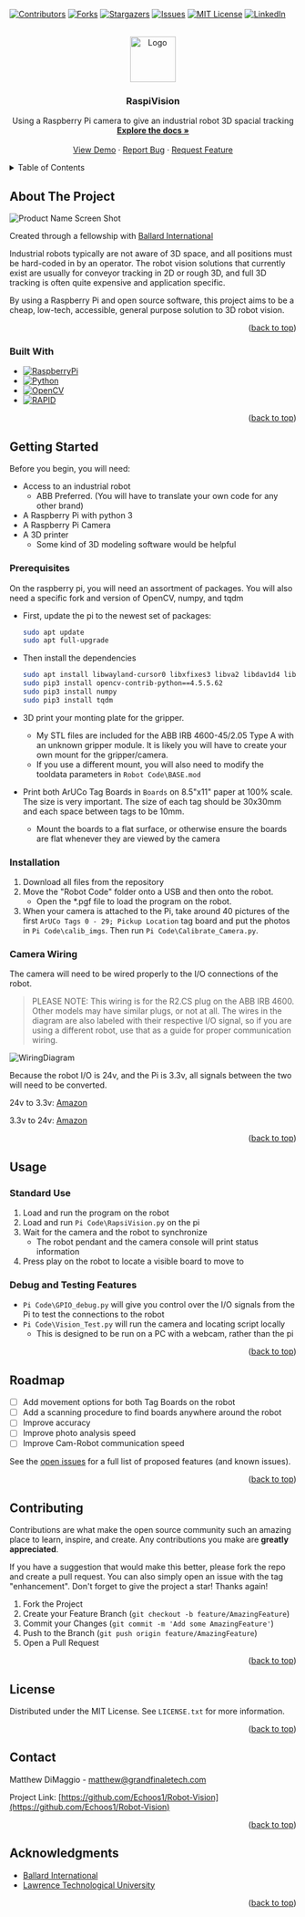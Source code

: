 <!-- Improved compatibility of back to top link: See: https://github.com/othneildrew/Best-README-Template/pull/73 -->
<a name="readme-top"></a>
<!--
*** Thanks for checking out the Best-README-Template. If you have a suggestion
*** that would make this better, please fork the repo and create a pull request
*** or simply open an issue with the tag "enhancement".
*** Don't forget to give the project a star!
*** Thanks again! Now go create something AMAZING! :D
-->



<!-- PROJECT SHIELDS -->
<!--
*** I'm using markdown "reference style" links for readability.
*** Reference links are enclosed in brackets [ ] instead of parentheses ( ).
*** See the bottom of this document for the declaration of the reference variables
*** for contributors-url, forks-url, etc. This is an optional, concise syntax you may use.
*** https://www.markdownguide.org/basic-syntax/#reference-style-links
-->
[![Contributors][contributors-shield]][contributors-url]
[![Forks][forks-shield]][forks-url]
[![Stargazers][stars-shield]][stars-url]
[![Issues][issues-shield]][issues-url]
[![MIT License][license-shield]][license-url]
[![LinkedIn][linkedin-shield]][linkedin-url]



<!-- PROJECT LOGO -->
<br />
<div align="center">
  <a href="https://github.com/Echoos1/Robot-Vision">
    <img src="images/logo.png" alt="Logo" width="80" height="80">
  </a>

<h3 align="center">RaspiVision</h3>

  <p align="center">
    Using a Raspberry Pi camera to give an industrial robot 3D spacial tracking
    <br />
    <a href="https://github.com/Echoos1/Robot-Vision"><strong>Explore the docs »</strong></a>
    <br />
    <br />
    <a href="https://github.com/Echoos1/Robot-Vision">View Demo</a>
    ·
    <a href="https://github.com/Echoos1/Robot-Vision/issues">Report Bug</a>
    ·
    <a href="https://github.com/Echoos1/Robot-Vision/issues">Request Feature</a>
  </p>
</div>



<!-- TABLE OF CONTENTS -->
<details>
  <summary>Table of Contents</summary>
  <ol>
    <li>
      <a href="#about-the-project">About The Project</a>
      <ul>
        <li><a href="#built-with">Built With</a></li>
      </ul>
    </li>
    <li>
      <a href="#getting-started">Getting Started</a>
      <ul>
        <li><a href="#prerequisites">Prerequisites</a></li>
        <li><a href="#installation">Installation</a></li>
      </ul>
    </li>
    <li><a href="#usage">Usage</a></li>
    <li><a href="#roadmap">Roadmap</a></li>
    <li><a href="#contributing">Contributing</a></li>
    <li><a href="#license">License</a></li>
    <li><a href="#contact">Contact</a></li>
    <li><a href="#acknowledgments">Acknowledgments</a></li>
  </ol>
</details>



<!-- ABOUT THE PROJECT -->
## About The Project

![Product Name Screen Shot][product-screenshot]

Created through a fellowship with [Ballard International](https://ballardintl.com/)

Industrial robots typically are not aware of 3D space, and all positions must be hard-coded in by an operator. The robot vision solutions that currently exist are usually for conveyor tracking in 2D or rough 3D, and full 3D tracking is often quite expensive and application specific.

By using a Raspberry Pi and open source software, this project aims to be a cheap, low-tech, accessible, general purpose solution to 3D robot vision.



<p align="right">(<a href="#readme-top">back to top</a>)</p>



### Built With

* [![RaspberryPi][RaspberryPi]][RaspberryPi-url]
* [![Python][Python]][Python-url]
* [![OpenCV][OpenCV]][OpenCV-url]
* [![RAPID][RAPID]][RAPID-url]

<p align="right">(<a href="#readme-top">back to top</a>)</p>



<!-- GETTING STARTED -->
## Getting Started

Before you begin, you will need:
* Access to an industrial robot
  * ABB Preferred. (You will have to translate your own code for any other brand)
* A Raspberry Pi with python 3
* A Raspberry Pi Camera
* A 3D printer
  * Some kind of 3D modeling software would be helpful

### Prerequisites

On the raspberry pi, you will need an assortment of packages.
You will also need a specific fork and version of OpenCV, numpy, and tqdm
* First, update the pi to the newest set of packages:
  ```sh
  sudo apt update
  sudo apt full-upgrade
  ```
* Then install the dependencies
  ```sh
  sudo apt install libwayland-cursor0 libxfixes3 libva2 libdav1d4 libavutil56 libxcb-render0 libwavpack1 libvorbis0a libx264-160 libx265-192 libaec0 libxinerama1 libva-x11-2 libpixman-1-0 libwayland-egl1 libzvbi0 libxkbcommon0 libnorm1 libatk-bridge2.0-0 libmp3lame0 libxcb-shm0 libspeex1 libwebpmux3 libatlas3-base libpangoft2-1.0-0 libogg0 libgraphite2-3 libsoxr0 libatspi2.0-0 libdatrie1 libswscale5 librabbitmq4 libhdf5-103-1 libharfbuzz0b libbluray2 libwayland-client0 libaom0 ocl-icd-libopencl1 libsrt1.4-gnutls libopus0 libxvidcore4 libzmq5 libgsm1 libsodium23 libxcursor1 libvpx6 libavformat58 libswresample3 libgdk-pixbuf-2.0-0 libilmbase25 libssh-gcrypt-4 libopenexr25 libxdamage1 libsnappy1v5 libsz2 libdrm2 libxcomposite1 libgtk-3-0 libepoxy0 libgfortran5 libvorbisenc2 libopenmpt0 libvdpau1 libchromaprint1 libpgm-5.3-0 libcairo-gobject2 libavcodec58 libxrender1 libgme0 libpango-1.0-0 libtwolame0 libcairo2 libatk1.0-0 libxrandr2 librsvg2-2 libopenjp2-7 libpangocairo-1.0-0 libshine3 libxi6 libvorbisfile3 libcodec2-0.9 libmpg123-0 libthai0 libudfread0 libva-drm2 libtheora0
  sudo pip3 install opencv-contrib-python==4.5.5.62
  sudo pip3 install numpy
  sudo pip3 install tqdm
  ```

* 3D print your monting plate for the gripper.
  * My STL files are included for the ABB IRB 4600-45/2.05 Type A with an unknown gripper module. It is likely you will have to create your own mount for the gripper/camera.
  * If you use a different mount, you will also need to modify the tooldata parameters in `Robot Code\BASE.mod`
  
* Print both ArUCo Tag Boards in `Boards` on 8.5"x11" paper at 100% scale. The size is very important. The size of each tag should be 30x30mm and each space between tags to be 10mm.
  * Mount the boards to a flat surface, or otherwise ensure the boards are flat whenever they are viewed by the camera
### Installation

1. Download all files from the repository
2. Move the "Robot Code" folder onto a USB and then onto the robot.
   * Open the *.pgf file to load the program on the robot.
3. When your camera is attached to the Pi, take around 40 pictures of the first `ArUCo Tags 0 - 29; Pickup Location` tag board and put the photos in `Pi Code\calib_imgs`. Then run `Pi Code\Calibrate_Camera.py`.

### Camera Wiring

The camera will need to be wired properly to the I/O connections of the robot.

> PLEASE NOTE: This wiring is for the R2.CS plug on the ABB IRB 4600. Other models may have similar plugs, or not at all. The wires in the diagram are also labeled with their respective I/O signal, so if you are using a different robot, use that as a guide for proper communication wiring.

![WiringDiagram][WiringDiagram]

Because the robot I/O is 24v, and the Pi is 3.3v, all signals between the two will need to be converted.

24v to 3.3v: [Amazon](https://www.amazon.com/DZS-Elec-Converter-Adjustable-Regulator/dp/B07JWGN1F6/ref=sr_1_5?crid=2RQXZ117LP9O3&keywords=24v+to+3.3v+dc+converter&qid=1686676501&sprefix=24v+to+3.3v+dc+converter%2Caps%2C152&sr=8-5)

3.3v to 24v: [Amazon](https://www.amazon.com/Converter-Adjustable-Voltage-Regulator-Compatible/dp/B09S8ZDVBN/ref=sr_1_6?crid=2ST5BG6NCYT7B&keywords=3.3v%2Bto%2B24v%2Bboost%2Bconverter&qid=1686677500&sprefix=3.3v%2Bto%2B24v%2Bboost%2Bconverter%2Caps%2C112&sr=8-6&th=1)

<p align="right">(<a href="#readme-top">back to top</a>)</p>



<!-- USAGE EXAMPLES -->
## Usage

### Standard Use

1. Load and run the program on the robot
2. Load and run `Pi Code\RapsiVision.py` on the pi
3. Wait for the camera and the robot to synchronize
   * The robot pendant and the camera console will print status information
3. Press play on the robot to locate a visible board to move to

### Debug and Testing Features

* `Pi Code\GPIO_debug.py` will give you control over the I/O signals from the Pi to test the connections to the robot
* `Pi Code\Vision_Test.py` will run the camera and locating script locally
  * This is designed to be run on a PC with a webcam, rather than the pi

<p align="right">(<a href="#readme-top">back to top</a>)</p>



<!-- ROADMAP -->
## Roadmap

- [ ] Add movement options for both Tag Boards on the robot
- [ ] Add a scanning procedure to find boards anywhere around the robot
- [ ] Improve accuracy
- [ ] Improve photo analysis speed
- [ ] Improve Cam-Robot communication speed

See the [open issues](https://github.com/Echoos1/Robot-Vision/issues) for a full list of proposed features (and known issues).

<p align="right">(<a href="#readme-top">back to top</a>)</p>



<!-- CONTRIBUTING -->
## Contributing

Contributions are what make the open source community such an amazing place to learn, inspire, and create. Any contributions you make are **greatly appreciated**.

If you have a suggestion that would make this better, please fork the repo and create a pull request. You can also simply open an issue with the tag "enhancement".
Don't forget to give the project a star! Thanks again!

1. Fork the Project
2. Create your Feature Branch (`git checkout -b feature/AmazingFeature`)
3. Commit your Changes (`git commit -m 'Add some AmazingFeature'`)
4. Push to the Branch (`git push origin feature/AmazingFeature`)
5. Open a Pull Request

<p align="right">(<a href="#readme-top">back to top</a>)</p>



<!-- LICENSE -->
## License

Distributed under the MIT License. See `LICENSE.txt` for more information.

<p align="right">(<a href="#readme-top">back to top</a>)</p>



<!-- CONTACT -->
## Contact

Matthew DiMaggio - matthew@grandfinaletech.com

Project Link: [https://github.com/Echoos1/Robot-Vision](https://github.com/Echoos1/Robot-Vision)

<p align="right">(<a href="#readme-top">back to top</a>)</p>



<!-- ACKNOWLEDGMENTS -->
## Acknowledgments

* [Ballard International](https://ballardintl.com/)
* [Lawrence Technological University](https://ltu.edu/)

<p align="right">(<a href="#readme-top">back to top</a>)</p>



<!-- MARKDOWN LINKS & IMAGES -->
<!-- https://www.markdownguide.org/basic-syntax/#reference-style-links -->
[contributors-shield]: https://img.shields.io/github/contributors/Echoos1/Robot-Vision.svg?style=for-the-badge
[contributors-url]: https://github.com/Echoos1/Robot-Vision/graphs/contributors
[forks-shield]: https://img.shields.io/github/forks/Echoos1/Robot-Vision.svg?style=for-the-badge
[forks-url]: https://github.com/Echoos1/Robot-Vision/network/members
[stars-shield]: https://img.shields.io/github/stars/Echoos1/Robot-Vision.svg?style=for-the-badge
[stars-url]: https://github.com/Echoos1/Robot-Vision/stargazers
[issues-shield]: https://img.shields.io/github/issues/Echoos1/Robot-Vision.svg?style=for-the-badge
[issues-url]: https://github.com/Echoos1/Robot-Vision/issues
[license-shield]: https://img.shields.io/github/license/Echoos1/Robot-Vision.svg?style=for-the-badge
[license-url]: https://github.com/Echoos1/Robot-Vision/blob/master/LICENSE.txt
[linkedin-shield]: https://img.shields.io/badge/-LinkedIn-black.svg?style=for-the-badge&logo=linkedin&colorB=555
[linkedin-url]: https://linkedin.com/in/matthew-dimaggio-372039235
[product-screenshot]: images/screenshot.jpg
[WiringDiagram]: images/wiring_diagram.png

[Python]: https://img.shields.io/badge/Python-306998?style=for-the-badge&logo=python&logoColor=white
[Python-url]: https://www.python.org/

[RAPID]: https://img.shields.io/badge/RAPID-FF000E?style=for-the-badge&logo=abbrobotstudio&logoColor=white
[RAPID-url]: https://search.abb.com/library/Download.aspx?DocumentID=3HAC050917-001&LanguageCode=en&DocumentPartId=&Action=Launch

[OpenCV]: https://img.shields.io/badge/OpenCV-5C3EE8?style=for-the-badge&logo=opencv&logoColor=white
[OpenCV-url]: https://opencv.org/

[RaspberryPi]: https://img.shields.io/badge/Raspberry_Pi-A22846?style=for-the-badge&logo=raspberrypi&logoColor=white
[RaspberryPi-url]: https://www.raspberrypi.com/